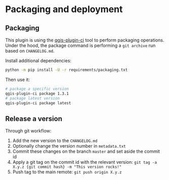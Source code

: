 # Packaging and deployment

## Packaging

This plugin is using the [qgis-plugin-ci](https://github.com/opengisch/qgis-plugin-ci/) tool to perform packaging operations.  
Under the hood, the package command is performing a `git archive` run based on `CHANGELOG.md`.

Install additional dependencies:

```bash
python -m pip install -U -r requirements/packaging.txt
```

Then use it:

```bash
# package a specific version
qgis-plugin-ci package 1.3.1
# package latest version
qgis-plugin-ci package latest
```

## Release a version

Through git workflow:

1. Add the new version to the `CHANGELOG.md`
1. Optionally change the version number in `metadata.txt`
1. Commit these changes on the branch `master` and set aside the commit id
1. Apply a git tag on the commit id with the relevant version: `git tag -a X.y.z {git commit hash} -m "This version rocks!"`
1. Push tag to the main remote: `git push origin X.y.z`
